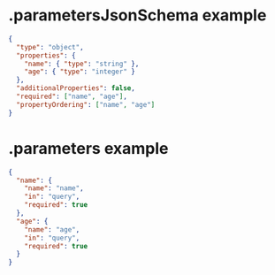 # .parametersJsonSchema example
```json
{
  "type": "object",
  "properties": {
    "name": { "type": "string" },
    "age": { "type": "integer" }
  },
  "additionalProperties": false,
  "required": ["name", "age"],
  "propertyOrdering": ["name", "age"]
}
```

# .parameters example
```json
{
  "name": {
    "name": "name",
    "in": "query",
    "required": true
  },
  "age": {
    "name": "age",
    "in": "query",
    "required": true
  }
}
```